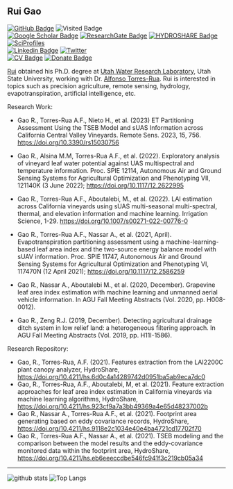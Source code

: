 ## Rui Gao

[![GitHub Badge](https://img.shields.io/github/followers/RuiGao9?style=social)](https://github.com/RuiGao9?tab=followers)
![Visited Badge](https://visitor-badge.laobi.icu/badge?page_id=RuiGao9.RuiGao9)<br>
[![Google Scholar Badge](https://img.shields.io/badge/GoogleScholar-blue)](https://scholar.google.com/citations?hl=en&user=dR_SQZkAAAAJ)
[![ResearchGate Badge](https://img.shields.io/badge/ResearchGate-green)](https://www.researchgate.net/profile/Rui-Gao-55)
[![HYDROSHARE Badge](https://img.shields.io/badge/CUAHSI-HYDROSHARE-green)](https://www.hydroshare.org/home/)
[![SciProfiles](https://img.shields.io/badge/Sci-Profiles-lightblue)](https://sciprofiles.com/profile/2683627)<br>
[![Linkedin Badge](https://img.shields.io/badge/Linkedin-blue)](https://www.linkedin.com/in/ruigao9)
[![Twitter](https://img.shields.io/twitter/url/https/twitter.com/cloudposse.svg?style=social&label=Follow%20%40RaymondGao7)](https://twitter.com/RaymondGao7)<br>
[![CV Badge](https://img.shields.io/badge/My-CV-critical)](https://docs.google.com/document/d/17rNtINxIvfdCsvx63fiuSdn-E3uxliuu/edit?usp=sharing&ouid=105016013657376940980&rtpof=true&sd=true)
[![Donate Badge](https://img.shields.io/badge/Buy%20me%20a%20coffee-blue.svg)](https://www.buymeacoffee.com/RuiGao)


[Rui](https://www.researchgate.net/profile/Rui-Gao-55) obtained his Ph.D. degree at [Utah Water Research Laboratory](https://uwrl.usu.edu/), Utah State University, working with Dr. [Alfonso Torres-Rua](https://engineering.usu.edu/cee/people/faculty/torres-alfonso). Rui is interested in topics such as precision agriculture, remote sensing, hydrology, evapotranspiration, artificial intelligence, etc.<br> 

Research Work:
- Gao R., Torres-Rua A.F., Nieto H., et al. (2023) ET Partitioning Assessment Using the TSEB Model and sUAS Information across California Central Valley Vineyards. Remote Sens. 2023, 15, 756. https://doi.org/10.3390/rs15030756

- Gao R., Alsina M.M, Torres-Rua A.F., et al. (2022). Exploratory analysis of vineyard leaf water potential against UAS multispectral and temperature information. Proc. SPIE 12114, Autonomous Air and Ground Sensing Systems for Agricultural Optimization and Phenotyping VII, 121140K (3 June 2022); https://doi.org/10.1117/12.2622995

- Gao R., Torres-Rua A.F., Aboutalebi, M., et al. (2022). LAI estimation across California vineyards using sUAS multi-seasonal multi-spectral, thermal, and elevation information and machine learning. Irrigation Science, 1-29. https://doi.org/10.1007/s00271-022-00776-0

- Gao R., Torres-Rua A.F., Nassar A., et al. (2021, April). Evapotranspiration partitioning assessment using a machine-learning-based leaf area index and the two-source energy balance model with sUAV information. Proc. SPIE 11747, Autonomous Air and Ground Sensing Systems for Agricultural Optimization and Phenotyping VI, 117470N (12 April 2021); https://doi.org/10.1117/12.2586259

- Gao R., Nassar A., Aboutalebi M., et al. (2020, December). Grapevine leaf area index estimation with machine learning and unmanned aerial vehicle information. In AGU Fall Meeting Abstracts (Vol. 2020, pp. H008-0012).

- Gao R., Zeng R.J. (2019, December). Detecting agricultural drainage ditch system in low relief land: a heterogeneous filtering approach. In AGU Fall Meeting Abstracts (Vol. 2019, pp. H11I-1586).

Research Repository:
- Gao, R., Torres-Rua, A.F. (2021). Features extraction from the LAI2200C plant canopy analyzer, HydroShare, https://doi.org/10.4211/hs.6d0c4a14289742d0951ba5ab9eca7dc0
- Gao, R., Torres-Rua, A.F., Aboutalebi, M, et al. (2021). Feature extraction approaches for leaf area index estimation in California vineyards via machine learning algorithms, HydroShare, https://doi.org/10.4211/hs.923cf9a7a3bb49369a4e65d48237002b
- Gao R., Nassar A., Torres-Rua A.F., et al. (2021). Footprint area generating based on eddy covariance records, HydroShare, https://doi.org/10.4211/hs.9118e2c1034e40e4ba4721cd17702f70
- Gao R., Torres-Rua A.F., Nassar A., et al. (2021). TSEB modeling and the comparison between the model results and the eddy-covariance monitored data within the footprint area, HydroShare, https://doi.org/10.4211/hs.eb6eeeccdbe546fc941f3c219cb05a34

---

![github stats](https://github-readme-stats.vercel.app/api?username=RuiGao9&show_icons=true)
![Top Langs](https://github-readme-stats.vercel.app/api/top-langs/?username=RuiGao9&hide=javascript,go,html)
